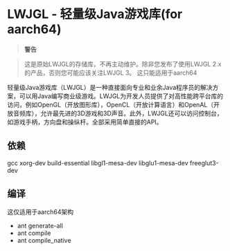 LWJGL -  轻量级Java游戏库(for aarch64)
======

> **警告**

> 这是原始LWJGL的存储库，不再主动维护。除非您发布了使用LWJGL 2.x的产品，否则您可能应该关注LWJGL 3。
> 这只能适用于aarch64

轻量级Java游戏库（LWJGL）是一种直接面向专业和业余Java程序员的解决方案，可以用Java编写商业级游戏。LWJGL为开发人员提供了对高性能跨平台库的访问，例如OpenGL（开放图形库），OpenCL（开放计算语言）和OpenAL（开放音频库），允许最先进的3D游戏和3D声音。此外，LWJGL还可以访问控制台，如游戏手柄，方向盘和操纵杆。全部采用简单直接的API。

依赖
-----------
gcc
xorg-dev
build-essential
libgl1-mesa-dev
libglu1-mesa-dev
freeglut3-dev

编译
-----------

这仅适用于aarch64架构

* ant generate-all
* ant compile
* ant compile_native
